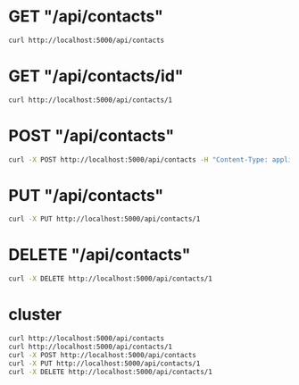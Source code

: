 # GET "/api/contacts"

```bash
curl http://localhost:5000/api/contacts

```

# GET "/api/contacts/id"

```bash
curl http://localhost:5000/api/contacts/1

```

# POST "/api/contacts"

```bash
curl -X POST http://localhost:5000/api/contacts -H "Content-Type: application/json" -d '{"name":"Shourya","email":"go.dev"}'

```

# PUT "/api/contacts"

```bash
curl -X PUT http://localhost:5000/api/contacts/1

```

# DELETE "/api/contacts"

```bash
curl -X DELETE http://localhost:5000/api/contacts/1

```

# cluster

```bash
curl http://localhost:5000/api/contacts
curl http://localhost:5000/api/contacts/1
curl -X POST http://localhost:5000/api/contacts
curl -X PUT http://localhost:5000/api/contacts/1
curl -X DELETE http://localhost:5000/api/contacts/1
```
